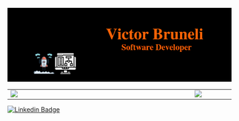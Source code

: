 ![Captura de tela](/logoAt.png)

<center>
  <table>
    <tr>
        <td> <img width = "400px" align = "left" src = "https://github-readme-stats.vercel.app/api/top-langs/?username=victorbruneli&hide=html&layout=compact&theme=buefy" / > </td>
        <td> <img width = "495px" align = "left" src = "https://github-readme-stats.vercel.app/api?username=victorbruneli&theme=buefy" /> </td>
    </tr>   
  </table>
</center>

[![Linkedin Badge](https://img.shields.io/badge/-LinkedIn-blue?style=flat-square&logo=Linkedin&logoColor=white&link=https://www.linkedin.com/in/victorbruneli/)](https://www.linkedin.com/in/victorbruneli/)
